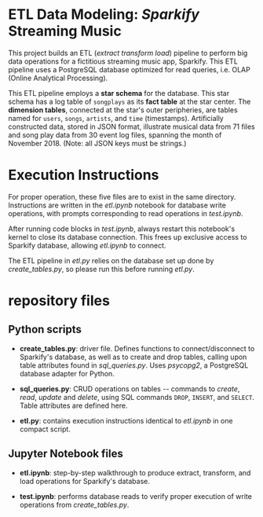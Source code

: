 # ETL Data Modeling: *Sparkify* Streaming Music

This project builds an ETL (*extract transform load*) pipeline to perform big data operations for a fictitious streaming music app, Sparkify. This ETL pipeline uses a PostgreSQL database optimized for read queries, i.e. OLAP (Online Analytical Processing).

This ETL pipeline employs a **star schema** for the database. This star schema has a log table of `songplays` as its **fact table** at the star center. The **dimension tables**, connected at the star's outer peripheries, are tables named for `users`, `songs`, `artists`, and `time` (timestamps). Artificially constructed data, stored in JSON format, illustrate musical data from 71 files and song play data from 30 event log files, spanning the month of November 2018. (Note: all JSON keys must be strings.)

# Execution Instructions

For proper operation, these five files are to exist in the same directory. Instructions are written in the *etl.ipynb* notebook for database write operations, with prompts corresponding to read operations in *test.ipynb*.

After running code blocks in *test.ipynb*, always restart this notebook's kernel to close its database connection. This frees up exclusive access to Sparkify database, allowing *etl.ipynb* to connect.

The ETL pipeline in *etl.py* relies on the database set up done by *create_tables.py*, so please run this before running *etl.py*.

# repository files

## Python scripts

* **create_tables.py**: driver file. Defines functions to connect/disconnect to Sparkify's database, as well as to create and drop tables, calling upon table attributes found in  *sql_queries.py*. Uses *psycopg2*, a PostgreSQL database adapter for Python.

* **sql_queries.py**: CRUD operations on tables -- commands to *create*, *read*, *update* and *delete*, using SQL commands `DROP`, `INSERT`, and `SELECT`. Table attributes are defined here.

* **etl.py**: contains execution instructions identical to *etl.ipynb* in one compact script.

## Jupyter Notebook files

* **etl.ipynb**: step-by-step walkthrough to produce extract, transform, and load operations for Sparkify's database.

* **test.ipynb**: performs database reads to verify proper execution of write operations from *create_tables.py*.
